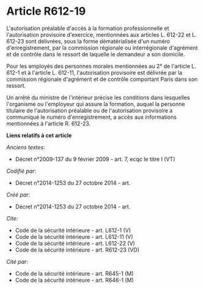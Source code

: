 # Article R612-19

L'autorisation préalable d'accès à la formation professionnelle et l'autorisation provisoire d'exercice, mentionnées aux
articles L. 612-22 et L. 612-23 sont délivrées, sous la forme dématérialisée d'un numéro d'enregistrement, par la commission
régionale ou interrégionale d'agrément et de contrôle dans le ressort de laquelle le demandeur a son domicile. 

Pour les employés des personnes morales mentionnées au 2° de l'article L. 612-1 et à l'article L. 612-11, l'autorisation
provisoire est délivrée par la commission régionale d'agrément et de contrôle comportant Paris dans son ressort. 

Un arrêté du ministre de l'intérieur précise les conditions dans lesquelles l'organisme ou l'employeur qui assure la
formation, auquel la personne titulaire de l'autorisation préalable ou de l'autorisation provisoire a communiqué le numéro
d'enregistrement, a accès aux informations mentionnées à l'article R. 612-23.

**Liens relatifs à cet article**

_Anciens textes_:

  - Décret n°2009-137 du 9 février 2009 - art. 7, ecqc le titre I (VT)

_Codifié par_:

  - Décret n°2014-1253 du 27 octobre 2014 - art.

_Créé par_:

  - Décret n°2014-1253 du 27 octobre 2014 - art.

_Cite_:

  - Code de la sécurité intérieure - art. L612-1 (V)
  - Code de la sécurité intérieure - art. L612-11 (V)
  - Code de la sécurité intérieure - art. L612-22 (V)
  - Code de la sécurité intérieure - art. R612-23 (VD)

_Cité par_:

  - Code de la sécurité intérieure - art. R645-1 (M)
  - Code de la sécurité intérieure - art. R646-1 (M)
